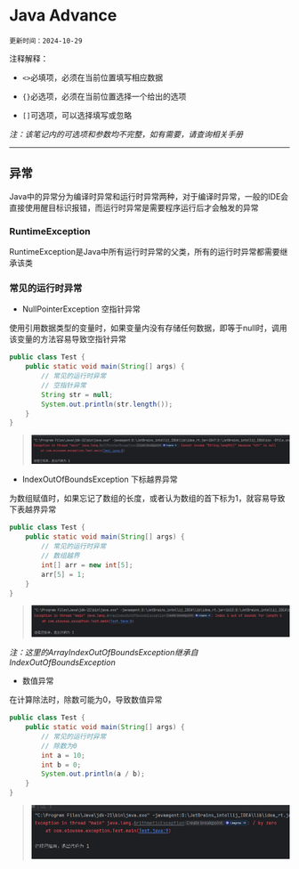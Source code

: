 # Java Advance

`更新时间：2024-10-29`

注释解释：

- `<>`必填项，必须在当前位置填写相应数据

- `{}`必选项，必须在当前位置选择一个给出的选项

- `[]`可选项，可以选择填写或忽略

*注：该笔记内的可选项和参数均不完整，如有需要，请查询相关手册*

---

## 异常

Java中的异常分为编译时异常和运行时异常两种，对于编译时异常，一般的IDE会直接使用醒目标识报错，而运行时异常是需要程序运行后才会触发的异常

### RuntimeException

RuntimeException是Java中所有运行时异常的父类，所有的运行时异常都需要继承该类

### 常见的运行时异常

- NullPointerException 空指针异常

使用引用数据类型的变量时，如果变量内没有存储任何数据，即等于null时，调用该变量的方法容易导致空指针异常

```java
public class Test {
    public static void main(String[] args) {
        // 常见的运行时异常
        // 空指针异常
        String str = null;
        System.out.println(str.length());
    }
}
```

> <img src="./img3/1.png">

- IndexOutOfBoundsException 下标越界异常

为数组赋值时，如果忘记了数组的长度，或者认为数组的首下标为1，就容易导致下表越界异常

```java
public class Test {
    public static void main(String[] args) {
        // 常见的运行时异常
        // 数组越界
        int[] arr = new int[5];
        arr[5] = 1;
    }
}
```

> <img src="./img3/2.png">

*注：这里的ArrayIndexOutOfBoundsException继承自IndexOutOfBoundsException*

- 数值异常

在计算除法时，除数可能为0，导致数值异常

```java
public class Test {
    public static void main(String[] args) {
        // 常见的运行时异常
        // 除数为0
        int a = 10;
        int b = 0;
        System.out.println(a / b);
    }
}
```

> <img src="./img3/3.png">
